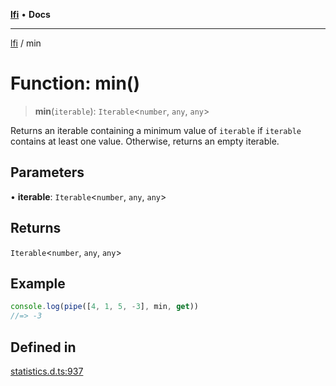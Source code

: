 [**lfi**](../readme.md) • **Docs**

***

[lfi](../globals.md) / min

# Function: min()

> **min**(`iterable`): `Iterable`\<`number`, `any`, `any`\>

Returns an iterable containing a minimum value of `iterable` if `iterable`
contains at least one value. Otherwise, returns an empty iterable.

## Parameters

• **iterable**: `Iterable`\<`number`, `any`, `any`\>

## Returns

`Iterable`\<`number`, `any`, `any`\>

## Example

```js
console.log(pipe([4, 1, 5, -3], min, get))
//=> -3
```

## Defined in

[statistics.d.ts:937](https://github.com/TomerAberbach/lfi/blob/fd6e1ff9d7b7d249090f89ead6d0a30e26aba2e4/src/operations/statistics.d.ts#L937)
